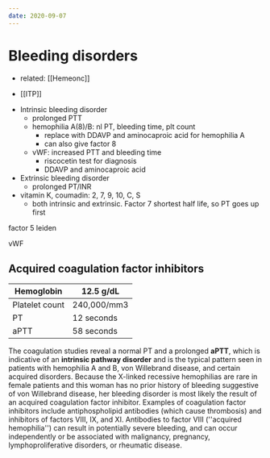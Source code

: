 ```yaml
---
date: 2020-09-07
---
```


# Bleeding disorders

- related: [[Hemeonc]]

- [[ITP]]

<!-- intrinsic vs extrinsic bleeding disorders -->

- Intrinsic bleeding disorder
	- prolonged PTT
	- hemophilia A(8)/B: nl PT, bleeding time, plt count
		- replace with DDAVP and aminocaproic acid for hemophilia A
		- can also give factor 8
	- vWF: increased PTT and bleeding time
		- riscocetin test for diagnosis
		- DDAVP and aminocaproic acid
- Extrinsic bleeding disorder
	- prolonged PT/INR
- vitamin K, coumadin: 2, 7, 9, 10, C, S
	- both intrinsic and extrinsic. Factor 7 shortest half life, so PT goes up first

<!-- most common cause of inherited or heredity thrombophilia -->

factor 5 leiden

<!--  most common inherited bleeding disorder -->

vWF

## Acquired coagulation factor inhibitors

<!-- acquired coagulation factor inhibitor sx, examples -->

| Hemoglobin     | 12.5 g/dL   |
| -------------- | ----------- |
| Platelet count | 240,000/mm3 |
| PT             | 12 seconds  |
| aPTT           | 58 seconds  |

The coagulation studies reveal a normal PT and a prolonged **aPTT**, which  is indicative of an **intrinsic pathway disorder** and is the typical  pattern seen in patients with hemophilia A and B, von Willebrand  disease, and certain acquired disorders. Because the X-linked recessive hemophilias are rare in female patients and this woman has no prior  history of bleeding suggestive of von Willebrand disease, her bleeding  disorder is most likely the result of an acquired coagulation factor  inhibitor. Examples of coagulation factor inhibitors include  antiphospholipid antibodies (which cause thrombosis) and inhibitors of  factors VIII, IX, and XI. Antibodies to factor VIII (''acquired  hemophilia'') can result in potentially severe bleeding, and can occur  independently or be associated with malignancy, pregnancy, lymphoproliferative disorders, or rheumatic disease.
